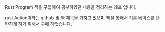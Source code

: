 Rust Program 책을 구입하여 공부하였던 내용을 정리하는 레포 입니다.

rust Action이라는 github 및 책 제목을 가지고 있으며 책을 통해서 기본 베이스를 탄탄하게 하기 위해서 구매 하엿습니다.

